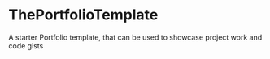 # ThePortfolioTemplate
A starter Portfolio template, that can be used to showcase project work and code gists
